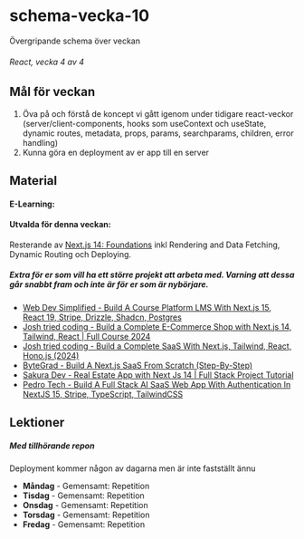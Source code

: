 # schema-vecka-10
Övergripande schema över veckan

###### React, vecka 4 av 4

## Mål för veckan
1. Öva på och förstå de koncept vi gått igenom under tidigare react-veckor (server/client-components, hooks som useContext och useState, dynamic routes, metadata, props, params, searchparams, children, error handling)
2. Kunna göra en deployment av er app till en server

## Material
#### E-Learning:
#### Utvalda för denna veckan:
Resterande av [Next.js 14: Foundations](https://app.pluralsight.com/library/courses/nextjs-13-fundamentals/table-of-contents) inkl Rendering and Data Fetching, Dynamic Routing och Deploying.

##### Extra för er som vill ha ett större projekt att arbeta med. Varning att dessa går snabbt fram och inte är för er som är nybörjare.
* [Web Dev Simplified - Build A Course Platform LMS With Next.js 15, React 19, Stripe, Drizzle, Shadcn, Postgres](https://www.youtube.com/watch?v=OAyQ3Wyyzfg)
* [Josh tried coding - Build a Complete E-Commerce Shop with Next.js 14, Tailwind, React | Full Course 2024](https://www.youtube.com/watch?v=SG82Aqcaaa0)
* [Josh tried coding - Build a Complete SaaS With Next.js, Tailwind, React, Hono.js (2024)](https://www.youtube.com/watch?v=vEQlN17miq8)
* [ByteGrad - Build A Next.js SaaS From Scratch (Step-By-Step)](https://www.youtube.com/watch?v=ERGkwdyjtcM)
* [Sakura Dev - Real Estate App with Next Js 14 | Full Stack Project Tutorial](https://www.youtube.com/watch?v=DEhgtpMxuOQ&list=PLhnVDNT5zYN9ej5u4ftvLYtebI2xVTTyx)
* [Pedro Tech - Build A Full Stack AI SaaS Web App With Authentication In NextJS 15, Stripe, TypeScript, TailwindCSS](https://www.youtube.com/watch?v=RUE3nYI75VE)


## Lektioner
##### Med tillhörande repon
Deployment kommer någon av dagarna men är inte fastställt ännu
* **Måndag** - Gemensamt: Repetition
* **Tisdag** - Gemensamt: Repetition
* **Onsdag** - Gemensamt: Repetition
* **Torsdag** - Gemensamt: Repetition
* **Fredag** - Gemensamt: Repetition
